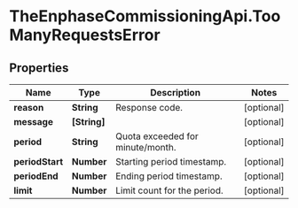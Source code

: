 # TheEnphaseCommissioningApi.TooManyRequestsError

## Properties

Name | Type | Description | Notes
------------ | ------------- | ------------- | -------------
**reason** | **String** | Response code. | [optional] 
**message** | **[String]** |  | [optional] 
**period** | **String** | Quota exceeded for minute/month. | [optional] 
**periodStart** | **Number** | Starting period timestamp. | [optional] 
**periodEnd** | **Number** | Ending period timestamp. | [optional] 
**limit** | **Number** | Limit count for the period. | [optional] 


